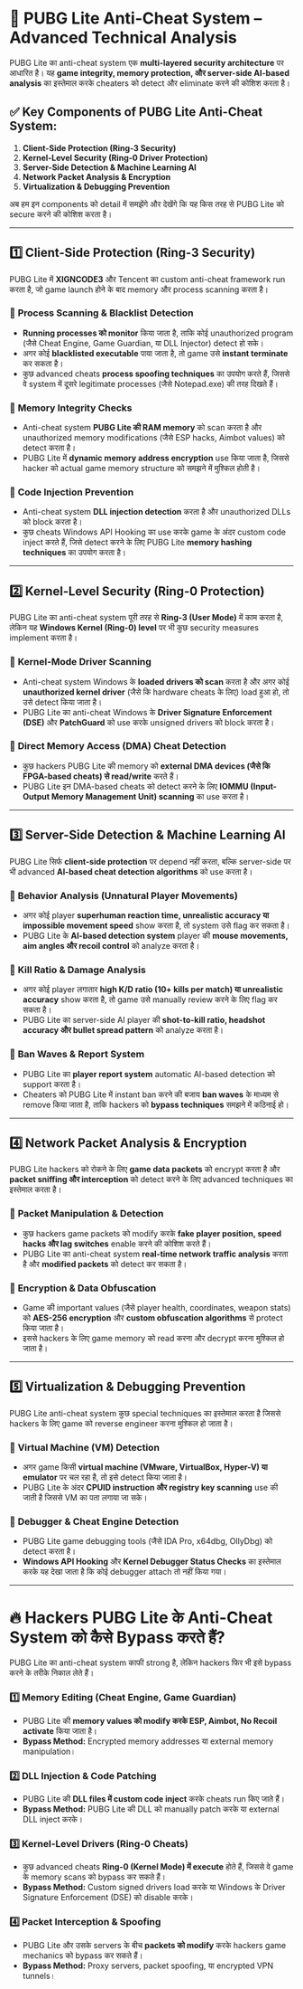 # 🔰 **PUBG Lite Anti-Cheat System – Advanced Technical Analysis**  

PUBG Lite का anti-cheat system एक **multi-layered security architecture** पर आधारित है। यह **game integrity, memory protection, और server-side AI-based analysis** का इस्तेमाल करके cheaters को detect और eliminate करने की कोशिश करता है।  

## ✅ **Key Components of PUBG Lite Anti-Cheat System:**
1. **Client-Side Protection (Ring-3 Security)**
2. **Kernel-Level Security (Ring-0 Driver Protection)**
3. **Server-Side Detection & Machine Learning AI**
4. **Network Packet Analysis & Encryption**
5. **Virtualization & Debugging Prevention**

अब हम इन components को detail में समझेंगे और देखेंगे कि यह किस तरह से PUBG Lite को secure करने की कोशिश करता है।  

---

## **1️⃣ Client-Side Protection (Ring-3 Security)**
PUBG Lite में **XIGNCODE3** और Tencent का custom anti-cheat framework run करता है, जो game launch होने के बाद memory और process scanning करता है।  

### 🔹 **Process Scanning & Blacklist Detection**
- **Running processes को monitor** किया जाता है, ताकि कोई unauthorized program (जैसे Cheat Engine, Game Guardian, या DLL Injector) detect हो सके।  
- अगर कोई **blacklisted executable** पाया जाता है, तो game उसे **instant terminate** कर सकता है।  
- कुछ advanced cheats **process spoofing techniques** का उपयोग करते हैं, जिससे वे system में दूसरे legitimate processes (जैसे Notepad.exe) की तरह दिखते हैं।  

### 🔹 **Memory Integrity Checks**
- Anti-cheat system **PUBG Lite की RAM memory** को scan करता है और unauthorized memory modifications (जैसे ESP hacks, Aimbot values) को detect करता है।  
- PUBG Lite में **dynamic memory address encryption** use किया जाता है, जिससे hacker को actual game memory structure को समझने में मुश्किल होती है।  

### 🔹 **Code Injection Prevention**
- Anti-cheat system **DLL injection detection** करता है और unauthorized DLLs को block करता है।  
- कुछ cheats Windows API Hooking का use करके game के अंदर custom code inject करते हैं, जिसे detect करने के लिए PUBG Lite **memory hashing techniques** का उपयोग करता है।  

---

## **2️⃣ Kernel-Level Security (Ring-0 Protection)**
PUBG Lite का anti-cheat system पूरी तरह से **Ring-3 (User Mode)** में काम करता है, लेकिन यह **Windows Kernel (Ring-0) level** पर भी कुछ security measures implement करता है।  

### 🔹 **Kernel-Mode Driver Scanning**
- Anti-cheat system Windows के **loaded drivers को scan** करता है और अगर कोई **unauthorized kernel driver** (जैसे कि hardware cheats के लिए) load हुआ हो, तो उसे detect किया जाता है।  
- PUBG Lite का anti-cheat Windows के **Driver Signature Enforcement (DSE)** और **PatchGuard** को use करके unsigned drivers को block करता है।  

### 🔹 **Direct Memory Access (DMA) Cheat Detection**
- कुछ hackers PUBG Lite की memory को **external DMA devices (जैसे कि FPGA-based cheats) से read/write** करते हैं।  
- PUBG Lite इन DMA-based cheats को detect करने के लिए **IOMMU (Input-Output Memory Management Unit) scanning** का use करता है।  

---

## **3️⃣ Server-Side Detection & Machine Learning AI**
PUBG Lite सिर्फ **client-side protection** पर depend नहीं करता, बल्कि server-side पर भी advanced **AI-based cheat detection algorithms** को use करता है।  

### 🔹 **Behavior Analysis (Unnatural Player Movements)**
- अगर कोई player **superhuman reaction time, unrealistic accuracy या impossible movement speed** show करता है, तो system उसे flag कर सकता है।  
- PUBG Lite के **AI-based detection system** player की **mouse movements, aim angles और recoil control** को analyze करता है।  

### 🔹 **Kill Ratio & Damage Analysis**
- अगर कोई player लगातार **high K/D ratio (10+ kills per match) या unrealistic accuracy** show करता है, तो game उसे manually review करने के लिए flag कर सकता है।  
- PUBG Lite का server-side AI player की **shot-to-kill ratio, headshot accuracy और bullet spread pattern** को analyze करता है।  

### 🔹 **Ban Waves & Report System**
- PUBG Lite का **player report system** automatic AI-based detection को support करता है।  
- Cheaters को PUBG Lite में instant ban करने की बजाय **ban waves** के माध्यम से remove किया जाता है, ताकि hackers को **bypass techniques** समझने में कठिनाई हो।  

---

## **4️⃣ Network Packet Analysis & Encryption**
PUBG Lite hackers को रोकने के लिए **game data packets** को encrypt करता है और **packet sniffing और interception** को detect करने के लिए advanced techniques का इस्तेमाल करता है।  

### 🔹 **Packet Manipulation & Detection**
- कुछ hackers game packets को modify करके **fake player position, speed hacks और lag switches** enable करने की कोशिश करते हैं।  
- PUBG Lite का anti-cheat system **real-time network traffic analysis** करता है और **modified packets** को detect कर सकता है।  

### 🔹 **Encryption & Data Obfuscation**
- Game की important values (जैसे player health, coordinates, weapon stats) को **AES-256 encryption** और **custom obfuscation algorithms** से protect किया जाता है।  
- इससे hackers के लिए game memory को read करना और decrypt करना मुश्किल हो जाता है।  

---

## **5️⃣ Virtualization & Debugging Prevention**
PUBG Lite anti-cheat system कुछ special techniques का इस्तेमाल करता है जिससे hackers के लिए game को reverse engineer करना मुश्किल हो जाता है।  

### 🔹 **Virtual Machine (VM) Detection**
- अगर game किसी **virtual machine (VMware, VirtualBox, Hyper-V) या emulator** पर चल रहा है, तो इसे detect किया जाता है।  
- PUBG Lite के अंदर **CPUID instruction और registry key scanning** use की जाती है जिससे VM का पता लगाया जा सके।  

### 🔹 **Debugger & Cheat Engine Detection**
- PUBG Lite game debugging tools (जैसे IDA Pro, x64dbg, OllyDbg) को detect करता है।  
- **Windows API Hooking** और **Kernel Debugger Status Checks** का इस्तेमाल करके यह देखा जाता है कि कोई debugger attach तो नहीं किया गया।  

---

# 🔥 **Hackers PUBG Lite के Anti-Cheat System को कैसे Bypass करते हैं?**
PUBG Lite का anti-cheat system काफी strong है, लेकिन hackers फिर भी इसे bypass करने के तरीके निकाल लेते हैं।  

### **1️⃣ Memory Editing (Cheat Engine, Game Guardian)**
- PUBG Lite की **memory values को modify करके ESP, Aimbot, No Recoil activate** किया जाता है।  
- **Bypass Method:** Encrypted memory addresses या external memory manipulation।  

### **2️⃣ DLL Injection & Code Patching**
- PUBG Lite की **DLL files में custom code inject** करके cheats run किए जाते हैं।  
- **Bypass Method:** PUBG Lite की DLL को manually patch करके या external DLL inject करके।  

### **3️⃣ Kernel-Level Drivers (Ring-0 Cheats)**
- कुछ advanced cheats **Ring-0 (Kernel Mode) में execute** होते हैं, जिससे वे game के memory scans को bypass कर सकते हैं।  
- **Bypass Method:** Custom signed drivers load करके या Windows के Driver Signature Enforcement (DSE) को disable करके।  

### **4️⃣ Packet Interception & Spoofing**
- PUBG Lite और उसके servers के बीच **packets को modify** करके hackers game mechanics को bypass कर सकते हैं।  
- **Bypass Method:** Proxy servers, packet spoofing, या encrypted VPN tunnels।  
